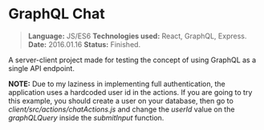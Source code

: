# GraphQL Chat
> <strong>Language:</strong> JS/ES6
> <strong>Technologies used:</strong> React, GraphQL, Express.
> <strong>Date:</strong> 2016.01.16
> <strong>Status:</strong> Finished.

A server-client project made for testing the concept of using GraphQL as a single API endpoint.

<strong>NOTE:</strong> Due to my laziness in implementing full authentication, the application uses a hardcoded user id in the actions. If you are going to try this example, you should create a user on your database, then go to <em>client/src/actions/chatActions.js</em> and change the <em>userId</em> value on the <em>graphQLQuery</em> inside the <em>submitInput</em> function.
